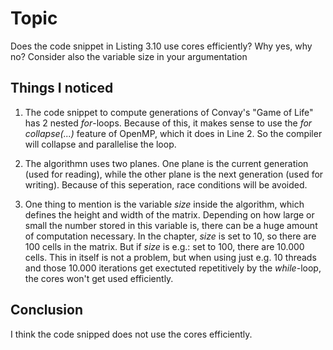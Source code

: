 # Topic

Does the code snippet in Listing 3.10 use cores efficiently? Why yes, why no? Consider also the variable size in your argumentation

## Things I noticed

1) The code snippet to compute generations of Convay's "Game of Life" has 2 nested _for_-loops. 
Because of this, it makes sense to use the _for collapse(...)_ feature of OpenMP, which it does in Line 2. 
So the compiler will collapse and parallelise the loop.

2) The algorithmn uses two planes. 
One plane is the current generation (used for reading), while the other plane is the next generation (used for writing). 
Because of this seperation, race conditions will be avoided.

3) One thing to mention is the variable _size_ inside the algorithm, which defines the height and width of the matrix.
Depending on how large or small the number stored in this variable is, there can be a huge amount of computation necessary.
In the chapter, _size_ is set to 10, so there are 100 cells in the matrix.
But if _size_ is e.g.: set to 100, there are 10.000 cells. 
This in itself is not a problem, but when using just e.g. 10 threads and those 10.000 iterations get exectuted repetitively by the _while_-loop, the cores won't get used efficiently.

## Conclusion

I think the code snipped does not use the cores efficiently.